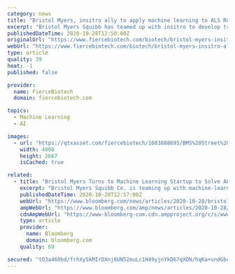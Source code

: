 ```yaml
---
category: news
title: "Bristol Myers, insitro ally to apply machine learning to ALS R&D"
excerpt: "Bristol Myers Squibb has teamed up with insitro to develop treatments for neurodegenerative disorders. The deal is worth $50 million upfront but could balloon in value to more than $2 billion if all the milestones are hit."
publishedDateTime: 2020-10-28T12:50:00Z
originalUrl: "https://www.fiercebiotech.com/biotech/bristol-myers-insitro-ally-to-apply-machine-learning-to-als-r-d"
webUrl: "https://www.fiercebiotech.com/biotech/bristol-myers-insitro-ally-to-apply-machine-learning-to-als-r-d"
type: article
quality: 39
heat: -1
published: false

provider:
  name: FierceBiotech
  domain: fiercebiotech.com

topics:
  - Machine Learning
  - AI

images:
  - url: "https://qtxasset.com/fiercebiotech/1603888695/BMS%20Street%20Sign.jpg/BMS%20Street%20Sign.jpg?IcRlOpLWQuf42nXVlgkUJRea0E9qFtx4"
    width: 4000
    height: 2667
    isCached: true

related:
  - title: "Bristol Myers Turns to Machine Learning Startup to Solve ALS"
    excerpt: "Bristol Myers Squibb Co. is teaming up with machine-learning startup Insitro in a novel $70 million deal to find new drugs for amyotrophic lateral sclerosis, the deadly illness also known as Lou Gehrig’s disease. The five-year deal, which includes a $50 ..."
    publishedDateTime: 2020-10-28T12:57:00Z
    webUrl: "https://www.bloomberg.com/news/articles/2020-10-28/bristol-myers-turns-to-machine-learning-startup-to-solve-als"
    ampWebUrl: "https://www.bloomberg.com/amp/news/articles/2020-10-28/bristol-myers-turns-to-machine-learning-startup-to-solve-als"
    cdnAmpWebUrl: "https://www-bloomberg-com.cdn.ampproject.org/c/s/www.bloomberg.com/amp/news/articles/2020-10-28/bristol-myers-turns-to-machine-learning-startup-to-solve-als"
    type: article
    provider:
      name: Bloomberg
      domain: bloomberg.com
    quality: 69

secured: "tO3a460bd/frhXySkMIrDXnj6UN52muLc1H49yjnYkD67qXON/hqKa+vndGbcjVW9Z+6RIbj+t59XiA7f8p9eI5Ww92bvMnrvbKdeTPjiQl2419jZsxzkFhDiLighhH4xfI5dEffSyZniPnyvJQnfIOSC1uLzKjylu03DlWMN4nKj3SR7WUEX/SsxgW980vpEo1GvrnuXITMCzZ07hCY/HR5LfjgmsH+Q3lWTldcBGEG8Q7xJQlwas5096sqe8bnUJYmB/DTpDm7yrgQTujtFdbSeRstptlEANnqaTfqDpLrITVQybpIbsSA59gT/ur4qEkpnJ4190PqInL/psWHQEm+crFAvH6STUoVc+NgH1E=;IHuAO69HyS3I5P3ME9E/mg=="
---
```


